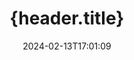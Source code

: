 ---
############################# Static ############################
layout: "auto-gen-parser"
date: 2024-02-13T17:01:09
draft: false
otherformats: 

############################# Head ############################
head_title: "{head.title}"
head_description: "{head.description}"

############################# Header ############################
title: "{header.title}"
description: "{header.description}"
bg_image: "https://cms.admin.containerize.com/templates/aspose/App_Themes/V3/images/bg/header1.png"
bg_overlay: false
button:
    enable: true
    icon: "fas fa-arrow-down"
    label: "{header.button_label}"
    link: "https://downloads.groupdocs.com/parser/java"

############################# SubMenu ############################
submenu:
    enable: true

    left:
        img_alt: "GroupDocs.Parser for Java"
        image: "https://cms.admin.containerize.com/templates/groupdocs/images/product-logos/90x90-noborder/groupdocs-parser-java.png"
        product: "GroupDocs.Parser"
        platform: "Java"

    middle:
        button:

            # button loop
            - link: "https://apireference.groupdocs.com/parser/java"
              text: "{submenu.content_middle.button_text_1}"

            # button loop
            - link: "https://github.com/groupdocs-parser"
              text: "{submenu.content_middle.button_text_2}"

            # button loop
            - link: "https://products.groupdocs.app/parser/family"
              text: "{submenu.content_middle.button_text_3}"

            # button loop
            - link: "https://purchase.groupdocs.com/pricing/parser/java"
              text: "{submenu.content_middle.button_text_4}"

    right:
        link_download: "https://downloads.groupdocs.com/parser"
        link_learn: "https://docs.groupdocs.com/parser/java"
        link_buy: "https://purchase.groupdocs.com"

############################# About ############################
about:
    enable: true
    title: "{about.title}"
    content: |
        {about.h1}
        
        {about.h2}

############################# Steps ############################
steps:
    enable: true
    title_left: "{steps.title_left}"
    content_left: |
        {steps.content_left.description}
        
        * {steps.content_left.step_1}
        * {steps.content_left.step_2}
        * {steps.content_left.step_3}
        * {steps.content_left.step_4}

    title_right: "{steps.title_right}"
    content_right: |
        * <a href="https://docs.groupdocs.com/parser/java/extract-images-from-document/">{steps.content_right.step_1}</a>
        * <a href="https://docs.groupdocs.com/parser/java/extract-images-from-document-page/">{steps.content_right.step_2}</a>
        * <a href="https://docs.groupdocs.com/parser/java/extract-images-from-document-page-area/">{steps.content_right.step_3}</a>
        * <a href="https://docs.groupdocs.com/parser/java/extract-images-to-files/">{steps.content_right.step_4}</a>
         
    code: |
     {{% parser/additional-styles %}}
     {{< parser/code-parser title="{steps.title_code}">}}

        ```java    
        // {steps.code.header}
        // {steps.code.instance}
        try (Parser parser = new Parser(Constants.SampleImagesPdf)) {
            // {steps.code.extract}
            Iterable<PageImageArea> images = parser.getImages();
            // {steps.code.check_null}
            if (images == null) {
                System.out.println("{steps.code.not_supported}");
                return;
            }
            // {steps.code.iterate}
            for (PageImageArea image : images) {
                // {steps.code.print}
                System.out.println(String.format("Page: %d, R: %s, Type: %s", image.getPage().getIndex(), image.getRectangle(), image.getFileType()));
            }
        }
        ```
     {{< /parser/code-parser >}}

############################# More ############################
more:
    enable: true
    title_left: "{more.title_left}"
    content_left: |
        {more.content_left.description}
        
        * {more.content_left.step_1}
        * {more.content_left.step_2}
        * {more.content_left.step_3}
        * {more.content_left.step_4}

    title_right: "{more.title_right}"
    content_right: |
        * {more.content_right.p1}    
        * {more.content_right.p2}    
        * {more.content_right.p3}    
        * {more.content_right.p4}    
        * {more.content_right.p5}    
        * {more.content_right.p6}    
        * {more.content_right.p7}    
        * {more.content_right.p8}   

############################# Demos ############################
demos:
    enable: true
    title: "{demos.title}"
    content: |
       {demos.h1}
       {demos.h2}
        
############################# About Formats ############################
about_formats:
    enable: true

############################# More Formats ############################
more_formats:
    enable: true
    title: "{more_formats.title}"
    content: |
        {more_formats.content}

############################# Back to top ###############################
back_to_top:
    enable: true
---
